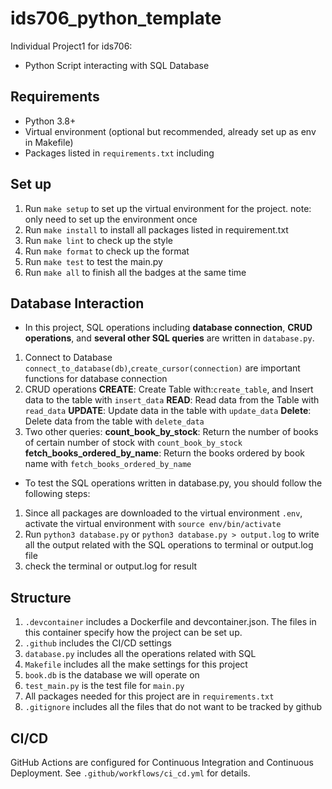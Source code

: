# ids706_python_template
Individual Project1 for ids706: 
- Python Script interacting with SQL Database


## Requirements
- Python 3.8+
- Virtual environment (optional but recommended, already set up as env in Makefile)
- Packages listed in `requirements.txt` including 


## Set up
1. Run `make setup` to set up the virtual environment for the project.
note: only need to set up the environment once
2. Run `make install` to install all packages listed in requirement.txt
3. Run `make lint` to check up the style
4. Run `make format` to check up the format
5. Run `make test` to test the main.py
6. Run `make all` to finish all the badges at the same time


## Database Interaction
- In this project, SQL operations including **database connection**, **CRUD operations**, and **several other SQL queries** are written in `database.py`. 
1. Connect to Database 
`connect_to_database(db)`,`create_cursor(connection)` are important functions for database connection
2. CRUD operations
**CREATE**: Create Table with:`create_table`, and Insert data to the table with `insert_data`
**READ**: Read data from the Table with `read_data`
**UPDATE**: Update data in the table with `update_data`
**Delete**: Delete data from the table with `delete_data`
3. Two other queries:
**count_book_by_stock**: Return the number of books of certain number of stock with `count_book_by_stock`
**fetch_books_ordered_by_name**: Return the books ordered by book name with `fetch_books_ordered_by_name`


- To test the SQL operations written in database.py, you should follow the following steps:
1. Since all packages are downloaded to the virtual environment `.env`, activate the virtual environment with `source env/bin/activate`
2. Run `python3 database.py` or `python3 database.py > output.log` to write all the output related with the SQL operations to terminal or output.log file
3. check the terminal or output.log for result


## Structure
1. `.devcontainer` includes a Dockerfile and devcontainer.json. The files in this container specify how the project can be set up.
2. `.github` includes the CI/CD settings
3. `database.py` includes all the operations related with SQL
4. `Makefile` includes all the make settings for this project
5. `book.db` is the database we will operate on
6. `test_main.py` is the test file for `main.py`
7. All packages needed for this project are in `requirements.txt`
8. `.gitignore` includes all the files that do not want to be tracked by github


## CI/CD
GitHub Actions are configured for Continuous Integration and Continuous Deployment. See `.github/workflows/ci_cd.yml` for details.




